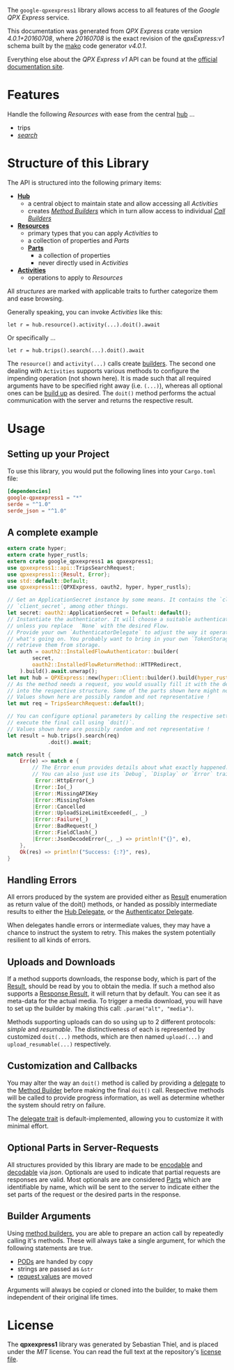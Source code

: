 <!---
DO NOT EDIT !
This file was generated automatically from 'src/generator/templates/api/README.md.mako'
DO NOT EDIT !
-->
The `google-qpxexpress1` library allows access to all features of the *Google QPX Express* service.

This documentation was generated from *QPX Express* crate version *4.0.1+20160708*, where *20160708* is the exact revision of the *qpxExpress:v1* schema built by the [mako](http://www.makotemplates.org/) code generator *v4.0.1*.

Everything else about the *QPX Express* *v1* API can be found at the
[official documentation site](http://developers.google.com/qpx-express).
# Features

Handle the following *Resources* with ease from the central [hub](https://docs.rs/google-qpxexpress1/4.0.1+20160708/google_qpxexpress1/QPXExpress) ... 

* trips
 * [*search*](https://docs.rs/google-qpxexpress1/4.0.1+20160708/google_qpxexpress1/api::TripSearchCall)




# Structure of this Library

The API is structured into the following primary items:

* **[Hub](https://docs.rs/google-qpxexpress1/4.0.1+20160708/google_qpxexpress1/QPXExpress)**
    * a central object to maintain state and allow accessing all *Activities*
    * creates [*Method Builders*](https://docs.rs/google-qpxexpress1/4.0.1+20160708/google_qpxexpress1/client::MethodsBuilder) which in turn
      allow access to individual [*Call Builders*](https://docs.rs/google-qpxexpress1/4.0.1+20160708/google_qpxexpress1/client::CallBuilder)
* **[Resources](https://docs.rs/google-qpxexpress1/4.0.1+20160708/google_qpxexpress1/client::Resource)**
    * primary types that you can apply *Activities* to
    * a collection of properties and *Parts*
    * **[Parts](https://docs.rs/google-qpxexpress1/4.0.1+20160708/google_qpxexpress1/client::Part)**
        * a collection of properties
        * never directly used in *Activities*
* **[Activities](https://docs.rs/google-qpxexpress1/4.0.1+20160708/google_qpxexpress1/client::CallBuilder)**
    * operations to apply to *Resources*

All *structures* are marked with applicable traits to further categorize them and ease browsing.

Generally speaking, you can invoke *Activities* like this:

```Rust,ignore
let r = hub.resource().activity(...).doit().await
```

Or specifically ...

```ignore
let r = hub.trips().search(...).doit().await
```

The `resource()` and `activity(...)` calls create [builders][builder-pattern]. The second one dealing with `Activities` 
supports various methods to configure the impending operation (not shown here). It is made such that all required arguments have to be 
specified right away (i.e. `(...)`), whereas all optional ones can be [build up][builder-pattern] as desired.
The `doit()` method performs the actual communication with the server and returns the respective result.

# Usage

## Setting up your Project

To use this library, you would put the following lines into your `Cargo.toml` file:

```toml
[dependencies]
google-qpxexpress1 = "*"
serde = "^1.0"
serde_json = "^1.0"
```

## A complete example

```Rust
extern crate hyper;
extern crate hyper_rustls;
extern crate google_qpxexpress1 as qpxexpress1;
use qpxexpress1::api::TripsSearchRequest;
use qpxexpress1::{Result, Error};
use std::default::Default;
use qpxexpress1::{QPXExpress, oauth2, hyper, hyper_rustls};

// Get an ApplicationSecret instance by some means. It contains the `client_id` and 
// `client_secret`, among other things.
let secret: oauth2::ApplicationSecret = Default::default();
// Instantiate the authenticator. It will choose a suitable authentication flow for you, 
// unless you replace  `None` with the desired Flow.
// Provide your own `AuthenticatorDelegate` to adjust the way it operates and get feedback about 
// what's going on. You probably want to bring in your own `TokenStorage` to persist tokens and
// retrieve them from storage.
let auth = oauth2::InstalledFlowAuthenticator::builder(
        secret,
        oauth2::InstalledFlowReturnMethod::HTTPRedirect,
    ).build().await.unwrap();
let mut hub = QPXExpress::new(hyper::Client::builder().build(hyper_rustls::HttpsConnectorBuilder::new().with_native_roots().https_or_http().enable_http1().enable_http2().build()), auth);
// As the method needs a request, you would usually fill it with the desired information
// into the respective structure. Some of the parts shown here might not be applicable !
// Values shown here are possibly random and not representative !
let mut req = TripsSearchRequest::default();

// You can configure optional parameters by calling the respective setters at will, and
// execute the final call using `doit()`.
// Values shown here are possibly random and not representative !
let result = hub.trips().search(req)
             .doit().await;

match result {
    Err(e) => match e {
        // The Error enum provides details about what exactly happened.
        // You can also just use its `Debug`, `Display` or `Error` traits
         Error::HttpError(_)
        |Error::Io(_)
        |Error::MissingAPIKey
        |Error::MissingToken
        |Error::Cancelled
        |Error::UploadSizeLimitExceeded(_, _)
        |Error::Failure(_)
        |Error::BadRequest(_)
        |Error::FieldClash(_)
        |Error::JsonDecodeError(_, _) => println!("{}", e),
    },
    Ok(res) => println!("Success: {:?}", res),
}

```
## Handling Errors

All errors produced by the system are provided either as [Result](https://docs.rs/google-qpxexpress1/4.0.1+20160708/google_qpxexpress1/client::Result) enumeration as return value of
the doit() methods, or handed as possibly intermediate results to either the 
[Hub Delegate](https://docs.rs/google-qpxexpress1/4.0.1+20160708/google_qpxexpress1/client::Delegate), or the [Authenticator Delegate](https://docs.rs/yup-oauth2/*/yup_oauth2/trait.AuthenticatorDelegate.html).

When delegates handle errors or intermediate values, they may have a chance to instruct the system to retry. This 
makes the system potentially resilient to all kinds of errors.

## Uploads and Downloads
If a method supports downloads, the response body, which is part of the [Result](https://docs.rs/google-qpxexpress1/4.0.1+20160708/google_qpxexpress1/client::Result), should be
read by you to obtain the media.
If such a method also supports a [Response Result](https://docs.rs/google-qpxexpress1/4.0.1+20160708/google_qpxexpress1/client::ResponseResult), it will return that by default.
You can see it as meta-data for the actual media. To trigger a media download, you will have to set up the builder by making
this call: `.param("alt", "media")`.

Methods supporting uploads can do so using up to 2 different protocols: 
*simple* and *resumable*. The distinctiveness of each is represented by customized 
`doit(...)` methods, which are then named `upload(...)` and `upload_resumable(...)` respectively.

## Customization and Callbacks

You may alter the way an `doit()` method is called by providing a [delegate](https://docs.rs/google-qpxexpress1/4.0.1+20160708/google_qpxexpress1/client::Delegate) to the 
[Method Builder](https://docs.rs/google-qpxexpress1/4.0.1+20160708/google_qpxexpress1/client::CallBuilder) before making the final `doit()` call. 
Respective methods will be called to provide progress information, as well as determine whether the system should 
retry on failure.

The [delegate trait](https://docs.rs/google-qpxexpress1/4.0.1+20160708/google_qpxexpress1/client::Delegate) is default-implemented, allowing you to customize it with minimal effort.

## Optional Parts in Server-Requests

All structures provided by this library are made to be [encodable](https://docs.rs/google-qpxexpress1/4.0.1+20160708/google_qpxexpress1/client::RequestValue) and 
[decodable](https://docs.rs/google-qpxexpress1/4.0.1+20160708/google_qpxexpress1/client::ResponseResult) via *json*. Optionals are used to indicate that partial requests are responses 
are valid.
Most optionals are are considered [Parts](https://docs.rs/google-qpxexpress1/4.0.1+20160708/google_qpxexpress1/client::Part) which are identifiable by name, which will be sent to 
the server to indicate either the set parts of the request or the desired parts in the response.

## Builder Arguments

Using [method builders](https://docs.rs/google-qpxexpress1/4.0.1+20160708/google_qpxexpress1/client::CallBuilder), you are able to prepare an action call by repeatedly calling it's methods.
These will always take a single argument, for which the following statements are true.

* [PODs][wiki-pod] are handed by copy
* strings are passed as `&str`
* [request values](https://docs.rs/google-qpxexpress1/4.0.1+20160708/google_qpxexpress1/client::RequestValue) are moved

Arguments will always be copied or cloned into the builder, to make them independent of their original life times.

[wiki-pod]: http://en.wikipedia.org/wiki/Plain_old_data_structure
[builder-pattern]: http://en.wikipedia.org/wiki/Builder_pattern
[google-go-api]: https://github.com/google/google-api-go-client

# License
The **qpxexpress1** library was generated by Sebastian Thiel, and is placed 
under the *MIT* license.
You can read the full text at the repository's [license file][repo-license].

[repo-license]: https://github.com/Byron/google-apis-rsblob/main/LICENSE.md

